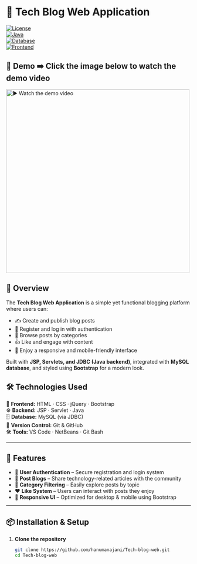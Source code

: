 # 📝 Tech Blog Web Application  

[![License](https://img.shields.io/badge/License-MIT-blue.svg)](LICENSE)  
[![Java](https://img.shields.io/badge/Java-Servlets_|_JSP-orange?logo=java&logoColor=white)]()  
[![Database](https://img.shields.io/badge/Database-MySQL-blue?logo=mysql&logoColor=white)]()  
[![Frontend](https://img.shields.io/badge/Frontend-HTML_|_CSS_|_jQuery_|_Bootstrap-green)]()  

## 📸 Demo  ➡️ **Click the image below to watch the demo video**

<a href="https://drive.google.com/file/d/1SiSNKE2vf7525nzKKeMephncTjygWX2u/view" target="_blank">
  <img src="https://drive.google.com/uc?export=view&id=1gcwxHG3R1rJpJp3-XGzccBcK2ehDWuPA" 
       alt="▶️ Watch the demo video" width="500"/>
</a>  







## 📌 Overview  
The **Tech Blog Web Application** is a simple yet functional blogging platform where users can:  
- ✍️ Create and publish blog posts  
- 🔐 Register and log in with authentication  
- 📂 Browse posts by categories  
- 👍 Like and engage with content  
- 📱 Enjoy a responsive and mobile-friendly interface  

Built with **JSP, Servlets, and JDBC (Java backend)**, integrated with **MySQL database**, and styled using **Bootstrap** for a modern look.  



## 🛠️ Technologies Used  

🎨 **Frontend:** HTML · CSS · jQuery · Bootstrap  
⚙️ **Backend:** JSP · Servlet · Java  
🗄️ **Database:** MySQL (via JDBC)  
🔧 **Version Control:** Git & GitHub  
🛠️ **Tools:** VS Code · NetBeans · Git Bash  

---

## 🚀 Features  

- 🔑 **User Authentication** – Secure registration and login system  
- 📝 **Post Blogs** – Share technology-related articles with the community  
- 📂 **Category Filtering** – Easily explore posts by topic  
- ❤️ **Like System** – Users can interact with posts they enjoy  
- 📱 **Responsive UI** – Optimized for desktop & mobile using Bootstrap  

---

## 📦 Installation & Setup  

1. **Clone the repository**  
   ```bash
   git clone https://github.com/hanumanajani/Tech-blog-web.git
   cd Tech-blog-web

